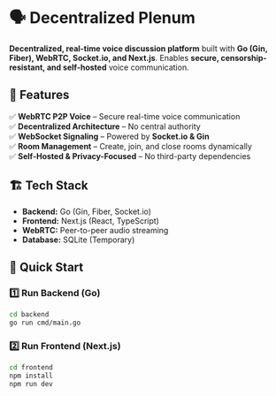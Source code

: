 # 🗣️ Decentralized Plenum

**Decentralized, real-time voice discussion platform** built with **Go (Gin, Fiber), WebRTC, Socket.io, and Next.js**. Enables **secure, censorship-resistant, and self-hosted** voice communication.

## 🚀 Features

✅ **WebRTC P2P Voice** – Secure real-time voice communication  
✅ **Decentralized Architecture** – No central authority  
✅ **WebSocket Signaling** – Powered by **Socket.io & Gin**  
✅ **Room Management** – Create, join, and close rooms dynamically  
✅ **Self-Hosted & Privacy-Focused** – No third-party dependencies

## 🏗️ Tech Stack

- **Backend:** Go (Gin, Fiber, Socket.io)
- **Frontend:** Next.js (React, TypeScript)
- **WebRTC:** Peer-to-peer audio streaming
- **Database:** SQLite (Temporary)

## 🚀 Quick Start

### 1️⃣ Run Backend (Go)

```sh
cd backend
go run cmd/main.go
```

### 2️⃣ Run Frontend (Next.js)

```sh
cd frontend
npm install
npm run dev
```
